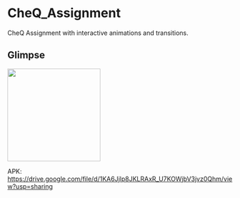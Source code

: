 # CheQ_Assignment

CheQ Assignment with interactive animations and transitions.

## Glimpse

<img src="https://github.com/sahilk01/CheQ_Assignment/blob/master/cheq_assignment_glimpse.gif" width="208">

APK: https://drive.google.com/file/d/1KA6Jjlp8JKLRAxR_U7KOWjbV3jvz0Qhm/view?usp=sharing
